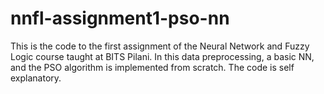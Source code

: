 # nnfl-assignment1-pso-nn
This is the code to the first assignment of the Neural Network and Fuzzy Logic course taught at BITS Pilani. In this data preprocessing, a basic NN, and the PSO algorithm is implemented from scratch. The code is self explanatory. 
